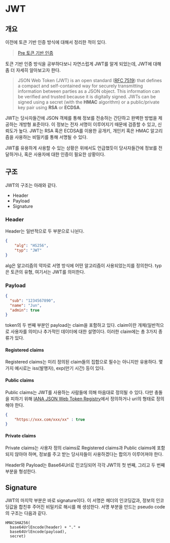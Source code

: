 # JWT

## 개요

이전에 토큰 기반 인증 방식에 대해서 정리한 적이 있다.

> [Pre 토큰 기반 인증](./토큰_기반_인증.md)

토큰 기반 인증 방식을 공부하다보니 자연스럽게 JWT를 알게 되었는데, JWT에 대해 좀 더 자세히 알아보고자 한다.

> JSON Web Token (JWT) is an open standard ([RFC 7519](https://tools.ietf.org/html/rfc7519)) that defines a compact and self-contained way for securely transmitting information between parties as a JSON object. This information can be verified and trusted because it is digitally signed. JWTs can be signed using a secret (with the **HMAC** algorithm) or a public/private key pair using **RSA** or **ECDSA**.

JWT는 당사자들간에 JSON 객체를 통해 정보를 전송하는 간단하고 완벽한 방법을 제공하는 개방형 표준이다. 이 정보는 전자 서명이 이루어지기 때문에 검증할 수 있고, 신뢰도가 높다. JWT는 RSA 혹은 ECDSA를 이용한 공개키, 개인키 혹은 HMAC 알고리즘을 사용하는 비밀키를 통해 서명될 수 있다.

JWT를 유용하게 사용할 수 있는 상황은 위에서도 언급했듯이 당사자들간에 정보를 전달하거나, 혹은 사용자에 대한 인증이 필요한 상황이다.

## 구조

JWT의 구조는 아래와 같다.

- Header
- Payload
- Signature

### Header

Header는 일반적으로 두 부분으로 나뉜다.

```json
{
	"alg": "HS256",
	"typ": "JWT"
}
```

alg은 알고리즘의 약자로 서명 방식에 어떤 알고리즘이 사용되었는지를 정의한다. typ은 토큰의 유형, 여기서는 JWT를 의미한다.

### Payload

```json
{
  "sub": "1234567890",
  "name": "Jun",
  "admin": true
}
```

token의 두 번째 부분인 payload는 claim을 포함하고 있다. claim이란 개체(일반적으로 사용자를 의미)나 추가적인 데이터에 대한 설명이다. 이러한 claim에는 총 3가지 종류가 있다.

#### Registered claims

Registered claims는 미리 정의된 claim들의 집합으로 필수는 아니지만 유용하다. 몇 가지 예시로는 iss(발행자), exp(만기 시간) 등이 있다.

#### Public claims

Public claims는 JWT를 사용하는 사람들에 의해 마음대로 정의될 수 있다. 다만 충돌을 피하기 위해 [IANA JSON Web Token Registry](https://www.iana.org/assignments/jwt/jwt.xhtml)에서 정의하거나 uri의 형태로 정의해야 한다.

```json
{
    "https://xxx.com/xxx/xx" : true
}
```

#### Private claims

Private claims는 사용자 정의 claims로 Registered claims과 Public claims에 포함되지 않아야 하며, 정보를 주고 받는 당사자들이 사용하겠다는 합의가 이루어져야 한다.

Header와 Payload는 Base64Url로 인코딩되어 각각 JWT의 첫 번째, 그리고 두 번째 부분을 형성한다.

## Signature

JWT의 마지막 부분은 바로 signature이다. 이 서명은 헤더의 인코딩값과, 정보의 인코딩값을 합친후 주어진 비밀키로 해시를 해 생성한다. 서명 부분을 만드는 pseudo code의 구조는 다음과 같다.

```
HMACSHA256(
  base64UrlEncode(header) + "." +
  base64UrlEncode(payload),
  secret)
```